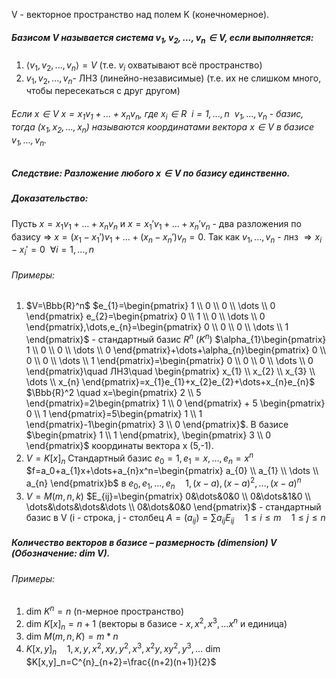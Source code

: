 V - векторное пространство над полем K (конечномерное).
##### Базисом V называется система $v_1, v_2, ..., v_n\in V$, если выполняется:
1. $\langle v_1, v_2, ..., v_n\rangle=V$ (т.е. $v_i$ охватывают всё пространство)
2. $v_1, v_2, ..., v_n$- ЛНЗ (линейно-независимые) (т.е. их не слишком много, чтобы пересекаться с друг другом)
###### Если $x\in V$ $x=x_1v_1+...+x_nv_n$, где $x_i\in R \ \ i=1,...,n \ \ v_1,...,v_n$ - базис, тогда $(x_1,x_2,...,x_n)$ называются координатами вектора $x\in V$ в базисе $v_1,...,v_n$.

##### Следствие: Разложение любого $x\in V$ по базису единственно.
##### Доказательство: 
Пусть $x=x_1v_1+...+x_nv_n$ и $x=x_1'v_1+...+x_n'v_n$ - два разложения по базису $\Rightarrow$ $x=(x_1-x_1')v_1+...+(x_n-x_n')v_n=0$. Так как $v_1,...,v_n$ - лнз $\Rightarrow x_i-x_i'=0 \ \ \forall i=1,\dots,n$

###### Примеры: 
1. $V=\Bbb{R}^n$ 
	$e_{1}=\begin{pmatrix} 1 \\ 0 \\ 0 \\ \dots \\ 0  \end{pmatrix} e_{2}=\begin{pmatrix} 0 \\ 1 \\ 0 \\ \dots \\ 0  \end{pmatrix},\dots,e_{n}=\begin{pmatrix} 0 \\ 0 \\ 0 \\ \dots \\ 1  \end{pmatrix}$ - стандартный базис $R^n$ ($K^n$) 
	$\alpha_{1}\begin{pmatrix} 1 \\ 0 \\ 0 \\ \dots \\ 0  \end{pmatrix}+\dots+\alpha_{n}\begin{pmatrix} 0 \\ 0 \\ 0 \\ \dots \\ 1  \end{pmatrix}=\begin{pmatrix} 0 \\ 0 \\ 0 \\ \dots \\ 0  \end{pmatrix}\quad ЛНЗ\quad \begin{pmatrix} x_{1} \\ x_{2} \\ x_{3} \\ \dots \\ x_{n}  \end{pmatrix}=x_{1}e_{1}+x_{2}e_{2}+\dots+x_{n}e_{n}$
	$\Bbb{R}^2 \quad x=\begin{pmatrix} 2 \\ 5 \end{pmatrix}=2\begin{pmatrix} 1 \\ 0 \end{pmatrix} + 5 \begin{pmatrix} 0 \\ 1 \end{pmatrix}=5\begin{pmatrix} 1 \\ 1 \end{pmatrix}-1\begin{pmatrix} 3 \\ 0 \end{pmatrix}$. В базисе $\begin{pmatrix} 1 \\ 1 \end{pmatrix}, \begin{pmatrix} 3 \\ 0 \end{pmatrix}$ координаты вектора x (5,-1).
2. $V=K[x]_{n}$
	Стандартный базис $e_0=1,e_{1}=x, \dots, e_{n}=x^n$
	$f=a_0+a_{1}x+\dots+a_{n}x^n=\begin{pmatrix} a_{0} \\ a_{1} \\ \dots \\ a_{n} \end{pmatrix}b$ 
	в $e_{0},e_{1},\dots,e_{n}\quad 1,(x-a), (x-a)^2, \dots, (x-a)^n$
3. $V=M(m,n,k)$
	$E_{ij}=\begin{pmatrix} 0&\dots&0&0 \\ 0&\dots&1&0 \\ \dots&\dots&\dots&\dots \\ 0&\dots&0&0 \end{pmatrix}$ - стандартный базис в V (i - строка, j - столбец
	$A=(a_{ij})=\sum a_{ij}E_{ij} \quad 1\leq i\leq m \quad 1\leq j\leq n$

##### Количество векторов в базисе – размерность (dimension) $V$ (Обозначение: dim $V$).
###### Примеры:
1. dim $K^n = n$ (n-мерное пространство)
2. dim $K[x]_{n}=n+1$ (векторы в базисе - $x,x^2,x^3,...x^n$ и единица)
3. dim $M (m,n,K)=m*n$
4. $K[x,y]_n \quad 1,x,y,x^2,xy,y^2,x^3,x^2y,xy^2,y^3,\dots$  dim $K[x,y]_n=C^{n}_{n+2}=\frac{(n+2)(n+1)}{2}$

